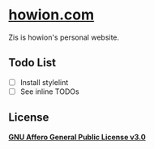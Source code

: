 # [howion.com](https://howion.com)

Zis is howion's personal website.

## Todo List

- [ ] Install stylelint
- [ ] See inline TODOs

## License

[**GNU Affero General Public License v3.0**](https://github.com/howion/howion.com/blob/main/LICENSE)
